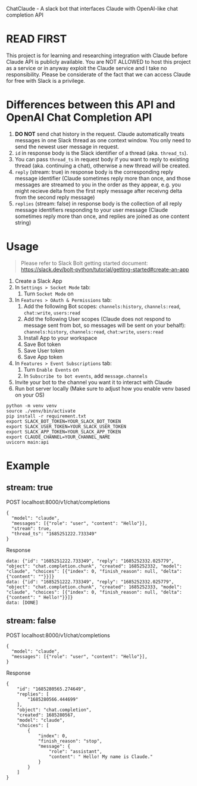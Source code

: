 ChatClaude - A slack bot that interfaces Claude with OpenAI-like chat completion API

# READ FIRST
This project is for learning and researching integration with Claude before Claude API is publicly available. You are NOT ALLOWED to host this project as a service or in anyway exploit the Claude service and I take no responsibility. Please be considerate of the fact that we can access Claude for free with Slack is a privilege.

# Differences between this API and OpenAI Chat Completion API
1. **DO NOT** send chat history in the request. Claude automatically treats messages in one Slack thread as one context window. You only need to send the newest user message in request. 
2. `id` in response body is the Slack identifier of a thread (aka. `thread_ts`).
3. You can pass `thread_ts` in request body if you want to reply to existing thread (aka. continuing a chat), otherwise a new thread will be created.
4. `reply` (stream: true) in response body is the corresponding reply message identifier (Claude sometimes reply more than once, and those messages are streamed to you in the order as they appear, e.g. you might recieve delta from the first reply message after receivng delta from the second reply message)
5. `replies` (stream: false) in response body is the collection of all reply message identifiers responding to your user message (Claude sometimes reply more than once, and replies are joined as one content string)

# Usage
> Please refer to Slack Bolt getting started document: https://slack.dev/bolt-python/tutorial/getting-started#create-an-app
1. Create a Slack App
2. In `Settings > Socket Mode` tab:
    1. Turn `Socket Mode` on
3. In `Features > OAuth & Permissions` tab:
    1. Add the following Bot scopes: `channels:history`, `channels:read`, `chat:write`, `users:read`
    2. Add the following User scopes (Claude does not respond to message sent from bot, so messages will be sent on your behalf): `channels:history`, `channels:read`, `chat:write`, `users:read`
    3. Install App to your workspace
    4. Save Bot token
    5. Save User token
    6. Save App token
4. In `Features > Event Subscriptions` tab:
    1. Turn `Enable Events` on
    2. In `Subscribe to bot events`, add `message.channels`
5. Invite your bot to the channel you want it to interact with Claude
6. Run bot server locally (Make sure to adjust how you enable venv based on your OS)
```
python -m venv venv
source ./venv/bin/activate
pip install -r requirement.txt
export SLACK_BOT_TOKEN=YOUR_SLACK_BOT_TOKEN
export SLACK_USER_TOKEN=YOUR_SLACK_USER_TOKEN
export SLACK_APP_TOKEN=YOUR_SLACK_APP_TOKEN
export CLAUDE_CHANNEL=YOUR_CHANNEL_NAME
uvicorn main:api
```

# Example
## stream: true
POST localhost:8000/v1/chat/completions
```
{
  "model": "claude",
  "messages": [{"role": "user", "content": "Hello"}],
  "stream": true,
  "thread_ts": "1685251222.733349"
}
```
Response
```
data: {"id": "1685251222.733349", "reply": "1685252332.025779", "object": "chat.completion.chunk", "created": 1685252332, "model": "claude", "choices": [{"index": 0, "finish_reason": null, "delta": {"content": ""}}]}
data: {"id": "1685251222.733349", "reply": "1685252332.025779", "object": "chat.completion.chunk", "created": 1685252333, "model": "claude", "choices": [{"index": 0, "finish_reason": null, "delta": {"content": " Hello!"}}]}
data: [DONE]
```
## stream: false
POST localhost:8000/v1/chat/completions
```
{
  "model": "claude",
  "messages": [{"role": "user", "content": "Hello"}],
}
```
Response
```
{
    "id": "1685280565.274649",
    "replies": [
        "1685280566.444699"
    ],
    "object": "chat.completion",
    "created": 1685280567,
    "model": "claude",
    "choices": [
        {
            "index": 0,
            "finish_reason": "stop",
            "message": {
                "role": "assistant",
                "content": " Hello! My name is Claude."
            }
        }
    ]
}
```
